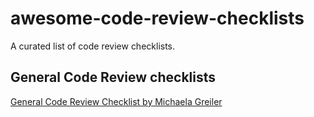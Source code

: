# awesome-code-review-checklists

A curated list of code review checklists.


## General Code Review checklists
[General Code Review Checklist by Michaela Greiler](https://www.michaelagreiler.com/code-review-checklist-2/)

